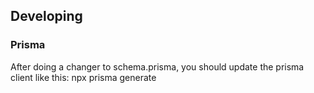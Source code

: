 ## Developing

### Prisma

After doing a changer to schema.prisma, you should update the prisma client like this: npx prisma generate